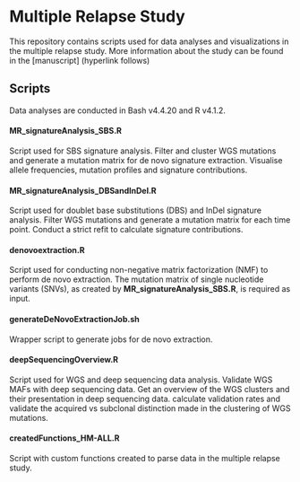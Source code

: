 # Multiple Relapse Study

This repository contains scripts used for data analyses and visualizations in the multiple relapse study. More information about the study can be found in the [manuscript] (hyperlink follows)

## Scripts

Data analyses are conducted in Bash v4.4.20 and R v4.1.2.


#### MR_signatureAnalysis_SBS.R

Script used for SBS signature analysis. Filter and cluster WGS mutations and generate a mutation matrix for de novo signature extraction. Visualise allele frequencies, mutation profiles and signature contributions.


#### MR_signatureAnalysis_DBSandInDel.R 

Script used for doublet base substitutions (DBS) and InDel signature analysis. Filter WGS mutations and generate a mutation matrix for each time point. Conduct a strict refit to calculate signature contributions.


#### denovoextraction.R

Script used for conducting non-negative matrix factorization (NMF) to perform de novo extraction. The mutation matrix of single nucleotide variants (SNVs), as created by **MR_signatureAnalysis_SBS.R**, is required as input.


#### generateDeNovoExtractionJob.sh

Wrapper script to generate jobs for de novo extraction.


#### deepSequencingOverview.R

Script used for WGS and deep sequencing data analysis. Validate WGS MAFs with deep sequencing data. Get an overview of the WGS clusters and their presentation in deep sequencing data. calculate validation rates and validate the acquired vs subclonal distinction made in the clustering of WGS mutations.


#### createdFunctions_HM-ALL.R

Script with custom functions created to parse data in the multiple relapse study.
